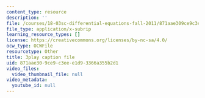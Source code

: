 ```yaml
---
content_type: resource
description: ''
file: /courses/18-03sc-differential-equations-fall-2011/871aae309ce9c3eee1d93366a355b2d1_tVzaX9u6YAE.srt
file_type: application/x-subrip
learning_resource_types: []
license: https://creativecommons.org/licenses/by-nc-sa/4.0/
ocw_type: OCWFile
resourcetype: Other
title: 3play caption file
uid: 871aae30-9ce9-c3ee-e1d9-3366a355b2d1
video_files:
  video_thumbnail_file: null
video_metadata:
  youtube_id: null
---
```

